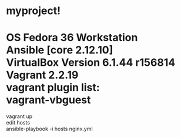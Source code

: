 # myproject!
OS Fedora 36 Workstation  
Ansible [core 2.12.10]  
VirtualBox Version 6.1.44 r156814  
Vagrant 2.2.19    
vagrant plugin list:                                                                                                          
vagrant-vbguest
=============================================  
vagrant up  
edit hosts  
ansible-playbook -i hosts nginx.yml  
